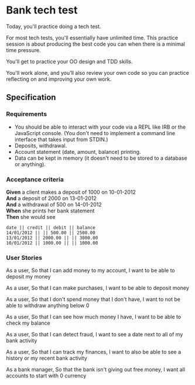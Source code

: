 # Bank tech test

Today, you'll practice doing a tech test.

For most tech tests, you'll essentially have unlimited time.  This practice session is about producing the best code you can when there is a minimal time pressure.

You'll get to practice your OO design and TDD skills.

You'll work alone, and you'll also review your own code so you can practice reflecting on and improving your own work.

## Specification

### Requirements

* You should be able to interact with your code via a REPL like IRB or the JavaScript console.  (You don't need to implement a command line interface that takes input from STDIN.)
* Deposits, withdrawal.
* Account statement (date, amount, balance) printing.
* Data can be kept in memory (it doesn't need to be stored to a database or anything).

### Acceptance criteria

**Given** a client makes a deposit of 1000 on 10-01-2012  
**And** a deposit of 2000 on 13-01-2012  
**And** a withdrawal of 500 on 14-01-2012  
**When** she prints her bank statement  
**Then** she would see

```
date || credit || debit || balance
14/01/2012 || || 500.00 || 2500.00
13/01/2012 || 2000.00 || || 3000.00
10/01/2012 || 1000.00 || || 1000.00
```

### User Stories

As a user,
So that I can add money to my account,
I want to be able to deposit my money

As a user,
So that I can make purchases,
I want to be able to deposit money

As a user,
So that I don't spend money that I don't have,
I want to not be able to withdraw anything below 0

As a user,
So that I can see how much money I have,
I want to be able to check my balance

As a user,
So that I can detect fraud,
I want to see a date next to all of my bank activity

As a user,
So that I can track my finances,
I want to also be able to see a history or my recent bank activity

As a bank manager,
So that the bank isn't giving out free money,
I want all accounts to start with 0 currency
